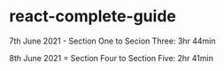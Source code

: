 # react-complete-guide

7th June 2021 - Section One to Secion Three: 3hr 44min

8th June 2021 = Section Four to Section Five: 2hr 41min

